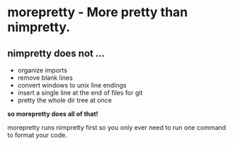 # morepretty - More pretty than nimpretty.

## nimpretty does not ...

* organize imports
* remove blank lines
* convert windows to unix line endings
* insert a single line at the end of files for git
* pretty the whole dir tree at once

**so morepretty does all of that!**

morepretty runs nimpretty first so you only ever need to run one command to format your code.
